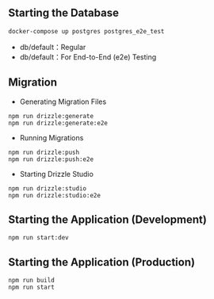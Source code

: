 ## Starting the Database

```
docker-compose up postgres postgres_e2e_test
```

- db/default：Regular
- db/default：For End-to-End (e2e) Testing

## Migration

- Generating Migration Files

```
npm run drizzle:generate
npm run drizzle:generate:e2e
```

- Running Migrations

```
npm run drizzle:push
npm run drizzle:push:e2e
```

- Starting Drizzle Studio

```
npm run drizzle:studio
npm run drizzle:studio:e2e
```

## Starting the Application (Development)

```
npm run start:dev
```

## Starting the Application (Production)

```
npm run build
npm run start
```
